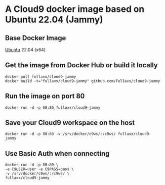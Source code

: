 # A Cloud9 docker image based on Ubuntu 22.04 (Jammy)

## Base Docker Image
[Ubuntu](https://hub.docker.com/_/ubuntu) 22.04 (x64)

## Get the image from Docker Hub or build it locally
```
docker pull fullaxx/cloud9-jammy
docker build -t="fullaxx/cloud9-jammy" github.com/Fullaxx/cloud9-jammy
```

## Run the image on port 80
```
docker run -d -p 80:80 fullaxx/cloud9-jammy
```

## Save your Cloud9 workspace on the host
```
docker run -d -p 80:80 -v /srv/docker/c9ws/:/c9ws/ fullaxx/cloud9-jammy
```

## Use Basic Auth when connecting
```
docker run -d -p 80:80 \
-e C9USER=user -e C9PASS=pass \
-v /srv/docker/c9ws/:/c9ws/ \
fullaxx/cloud9-jammy
```
